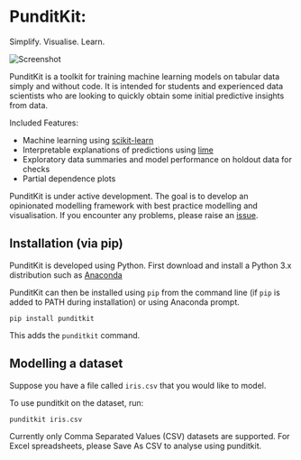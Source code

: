 # PunditKit:
Simplify. Visualise. Learn.

![Screenshot](Screenshot.jpg)

PunditKit is a toolkit for training machine learning models on tabular data
simply and without code. It is intended for students and experienced data
scientists who are looking to quickly obtain some initial predictive insights
from data.

Included Features:
 - Machine learning using [scikit-learn](https://scikit-learn.org)
 - Interpretable explanations of predictions using [lime](https://github.com/marcotcr/lime)
 - Exploratory data summaries and model performance on holdout data for checks
 - Partial dependence plots

PunditKit is under active development. The goal is to develop an opinionated
modelling framework with best practice modelling and visualisation. If you
encounter any problems, please raise an [issue](https://github.com/JackyP/punditkit/issues).

## Installation (via pip)
PunditKit is developed using Python. First download and install a Python 3.x
distribution such as [Anaconda](https://www.anaconda.com/distribution/#download-section)

PunditKit can then be installed using ``pip`` from the command line (if ``pip``
is added to PATH during installation) or using Anaconda prompt.

```
pip install punditkit
```

This adds the ``punditkit`` command.

## Modelling a dataset
Suppose you have a file called ``iris.csv`` that you would like to model.

To use punditkit on the dataset, run:

```
punditkit iris.csv
```

Currently only Comma Separated Values (CSV) datasets are supported. For Excel
spreadsheets, please Save As CSV to analyse using punditkit.
